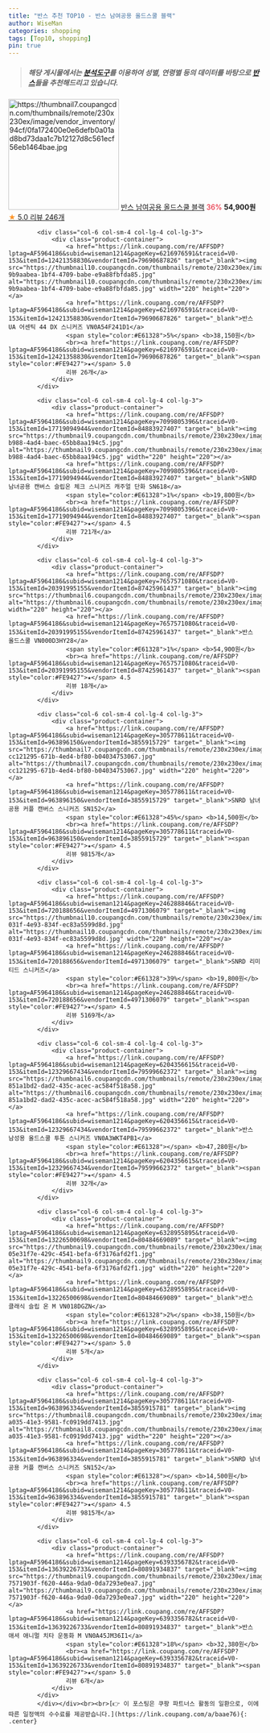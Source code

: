```yaml
---
title: "반스 추천 TOP10 - 반스 남여공용 올드스쿨 블랙"
author: WiseMan
categories: shopping
tags: [Top10, shopping]
pin: true
---
```


> ##### 해당 게시물에서는 [**분석도구**](https://itemscout.io/)를 이용하여 **성별**, **연령별** 등의 데이터를 바탕으로 [**반스**](https://link.coupang.com/a/baae76)들을 추천해드리고 있습니다.
<div class="container"><div class="row">
            <div class="col-6 col-sm-4 col-lg-4 col-lg-3">
                <div class="product-container">
                    <a href="https://link.coupang.com/re/AFFSDP?lptag=AF5964186&subid=wiseman1214&pageKey=7538704561&traceid=V0-153&itemId=19812284255&vendorItemId=86848487165" target="_blank"><img src="https://thumbnail7.coupangcdn.com/thumbnails/remote/230x230ex/image/vendor_inventory/94cf/0fa172400e0e6defb0a01ad8bd73daa1c7b12127d8c561ecf56eb1464bae.jpg" alt="https://thumbnail7.coupangcdn.com/thumbnails/remote/230x230ex/image/vendor_inventory/94cf/0fa172400e0e6defb0a01ad8bd73daa1c7b12127d8c561ecf56eb1464bae.jpg" width="220" height="220"></a>
                    <a href="https://link.coupang.com/re/AFFSDP?lptag=AF5964186&subid=wiseman1214&pageKey=7538704561&traceid=V0-153&itemId=19812284255&vendorItemId=86848487165" target="_blank">반스 남여공용 올드스쿨 블랙</a>
                    <span style="color:#E61328">36%</span> <b>54,900원</b>
                    <br><a href="https://link.coupang.com/re/AFFSDP?lptag=AF5964186&subid=wiseman1214&pageKey=7538704561&traceid=V0-153&itemId=19812284255&vendorItemId=86848487165" target="_blank"><span style="color:#FE9427">★</span> 5.0
                    리뷰 246개</a>
                </div>
            </div>
            
            <div class="col-6 col-sm-4 col-lg-4 col-lg-3">
                <div class="product-container">
                    <a href="https://link.coupang.com/re/AFFSDP?lptag=AF5964186&subid=wiseman1214&pageKey=6216976591&traceid=V0-153&itemId=12421358830&vendorItemId=79690687826" target="_blank"><img src="https://thumbnail10.coupangcdn.com/thumbnails/remote/230x230ex/image/retail/images/1251806909730909-9b9aabea-1bf4-4709-babe-e9a88fbfda85.jpg" alt="https://thumbnail10.coupangcdn.com/thumbnails/remote/230x230ex/image/retail/images/1251806909730909-9b9aabea-1bf4-4709-babe-e9a88fbfda85.jpg" width="220" height="220"></a>
                    <a href="https://link.coupang.com/re/AFFSDP?lptag=AF5964186&subid=wiseman1214&pageKey=6216976591&traceid=V0-153&itemId=12421358830&vendorItemId=79690687826" target="_blank">반스 UA 어센틱 44 DX 스니커즈 VN0A54F241D1</a>
                    <span style="color:#E61328">5%</span> <b>38,150원</b>
                    <br><a href="https://link.coupang.com/re/AFFSDP?lptag=AF5964186&subid=wiseman1214&pageKey=6216976591&traceid=V0-153&itemId=12421358830&vendorItemId=79690687826" target="_blank"><span style="color:#FE9427">★</span> 5.0
                    리뷰 26개</a>
                </div>
            </div>
            
            <div class="col-6 col-sm-4 col-lg-4 col-lg-3">
                <div class="product-container">
                    <a href="https://link.coupang.com/re/AFFSDP?lptag=AF5964186&subid=wiseman1214&pageKey=7099805396&traceid=V0-153&itemId=17719094944&vendorItemId=84883927407" target="_blank"><img src="https://thumbnail9.coupangcdn.com/thumbnails/remote/230x230ex/image/retail/images/2023/01/30/17/6/3e68e1e2-b988-4ad4-baec-65bb8aa194c5.jpg" alt="https://thumbnail9.coupangcdn.com/thumbnails/remote/230x230ex/image/retail/images/2023/01/30/17/6/3e68e1e2-b988-4ad4-baec-65bb8aa194c5.jpg" width="220" height="220"></a>
                    <a href="https://link.coupang.com/re/AFFSDP?lptag=AF5964186&subid=wiseman1214&pageKey=7099805396&traceid=V0-153&itemId=17719094944&vendorItemId=84883927407" target="_blank">SNRD 남녀공용 캔버스 슬립온 체크 스니커즈 캐주얼 단화 SN618</a>
                    <span style="color:#E61328">1%</span> <b>19,800원</b>
                    <br><a href="https://link.coupang.com/re/AFFSDP?lptag=AF5964186&subid=wiseman1214&pageKey=7099805396&traceid=V0-153&itemId=17719094944&vendorItemId=84883927407" target="_blank"><span style="color:#FE9427">★</span> 4.5
                    리뷰 721개</a>
                </div>
            </div>
            
            <div class="col-6 col-sm-4 col-lg-4 col-lg-3">
                <div class="product-container">
                    <a href="https://link.coupang.com/re/AFFSDP?lptag=AF5964186&subid=wiseman1214&pageKey=7657571080&traceid=V0-153&itemId=20391995155&vendorItemId=87425961437" target="_blank"><img src="https://thumbnail6.coupangcdn.com/thumbnails/remote/230x230ex/image/vendor_inventory/90e1/1bf23db4ed1c3af56bd559fdebe5d3011ce6b996a4c982fa69dcf2c40b67.JPG" alt="https://thumbnail6.coupangcdn.com/thumbnails/remote/230x230ex/image/vendor_inventory/90e1/1bf23db4ed1c3af56bd559fdebe5d3011ce6b996a4c982fa69dcf2c40b67.JPG" width="220" height="220"></a>
                    <a href="https://link.coupang.com/re/AFFSDP?lptag=AF5964186&subid=wiseman1214&pageKey=7657571080&traceid=V0-153&itemId=20391995155&vendorItemId=87425961437" target="_blank">반스 올드스쿨 VN000D3HY28</a>
                    <span style="color:#E61328">1%</span> <b>54,900원</b>
                    <br><a href="https://link.coupang.com/re/AFFSDP?lptag=AF5964186&subid=wiseman1214&pageKey=7657571080&traceid=V0-153&itemId=20391995155&vendorItemId=87425961437" target="_blank"><span style="color:#FE9427">★</span> 4.5
                    리뷰 18개</a>
                </div>
            </div>
            
            <div class="col-6 col-sm-4 col-lg-4 col-lg-3">
                <div class="product-container">
                    <a href="https://link.coupang.com/re/AFFSDP?lptag=AF5964186&subid=wiseman1214&pageKey=305778611&traceid=V0-153&itemId=963896150&vendorItemId=3855915729" target="_blank"><img src="https://thumbnail7.coupangcdn.com/thumbnails/remote/230x230ex/image/retail/images/4455479171634103-cc121295-671b-4ed4-bf80-b04034753067.jpg" alt="https://thumbnail7.coupangcdn.com/thumbnails/remote/230x230ex/image/retail/images/4455479171634103-cc121295-671b-4ed4-bf80-b04034753067.jpg" width="220" height="220"></a>
                    <a href="https://link.coupang.com/re/AFFSDP?lptag=AF5964186&subid=wiseman1214&pageKey=305778611&traceid=V0-153&itemId=963896150&vendorItemId=3855915729" target="_blank">SNRD 남녀공용 커플 캔버스 스니커즈 SN152</a>
                    <span style="color:#E61328">45%</span> <b>14,500원</b>
                    <br><a href="https://link.coupang.com/re/AFFSDP?lptag=AF5964186&subid=wiseman1214&pageKey=305778611&traceid=V0-153&itemId=963896150&vendorItemId=3855915729" target="_blank"><span style="color:#FE9427">★</span> 4.5
                    리뷰 9815개</a>
                </div>
            </div>
            
            <div class="col-6 col-sm-4 col-lg-4 col-lg-3">
                <div class="product-container">
                    <a href="https://link.coupang.com/re/AFFSDP?lptag=AF5964186&subid=wiseman1214&pageKey=246288846&traceid=V0-153&itemId=720188656&vendorItemId=4971306079" target="_blank"><img src="https://thumbnail10.coupangcdn.com/thumbnails/remote/230x230ex/image/retail/images/2019/06/25/14/6/1d3b5bdd-031f-4e93-834f-ec83a5599d8d.jpg" alt="https://thumbnail10.coupangcdn.com/thumbnails/remote/230x230ex/image/retail/images/2019/06/25/14/6/1d3b5bdd-031f-4e93-834f-ec83a5599d8d.jpg" width="220" height="220"></a>
                    <a href="https://link.coupang.com/re/AFFSDP?lptag=AF5964186&subid=wiseman1214&pageKey=246288846&traceid=V0-153&itemId=720188656&vendorItemId=4971306079" target="_blank">SNRD 리미티드 스니커즈</a>
                    <span style="color:#E61328">39%</span> <b>19,800원</b>
                    <br><a href="https://link.coupang.com/re/AFFSDP?lptag=AF5964186&subid=wiseman1214&pageKey=246288846&traceid=V0-153&itemId=720188656&vendorItemId=4971306079" target="_blank"><span style="color:#FE9427">★</span> 4.5
                    리뷰 5169개</a>
                </div>
            </div>
            
            <div class="col-6 col-sm-4 col-lg-4 col-lg-3">
                <div class="product-container">
                    <a href="https://link.coupang.com/re/AFFSDP?lptag=AF5964186&subid=wiseman1214&pageKey=6204356615&traceid=V0-153&itemId=12329667434&vendorItemId=79599662372" target="_blank"><img src="https://thumbnail6.coupangcdn.com/thumbnails/remote/230x230ex/image/retail/images/11962573862029553-851a1bd2-dad2-435c-acec-ac584f518a58.jpg" alt="https://thumbnail6.coupangcdn.com/thumbnails/remote/230x230ex/image/retail/images/11962573862029553-851a1bd2-dad2-435c-acec-ac584f518a58.jpg" width="220" height="220"></a>
                    <a href="https://link.coupang.com/re/AFFSDP?lptag=AF5964186&subid=wiseman1214&pageKey=6204356615&traceid=V0-153&itemId=12329667434&vendorItemId=79599662372" target="_blank">반스 남성용 올드스쿨 투톤 스니커즈 VN0A3WKT4PB1</a>
                    <span style="color:#E61328"></span> <b>47,280원</b>
                    <br><a href="https://link.coupang.com/re/AFFSDP?lptag=AF5964186&subid=wiseman1214&pageKey=6204356615&traceid=V0-153&itemId=12329667434&vendorItemId=79599662372" target="_blank"><span style="color:#FE9427">★</span> 4.5
                    리뷰 32개</a>
                </div>
            </div>
            
            <div class="col-6 col-sm-4 col-lg-4 col-lg-3">
                <div class="product-container">
                    <a href="https://link.coupang.com/re/AFFSDP?lptag=AF5964186&subid=wiseman1214&pageKey=6328955895&traceid=V0-153&itemId=13226500698&vendorItemId=80484669089" target="_blank"><img src="https://thumbnail9.coupangcdn.com/thumbnails/remote/230x230ex/image/retail/images/7465548770874218-05e31f7e-429c-4541-befa-6f3176afd2f1.jpg" alt="https://thumbnail9.coupangcdn.com/thumbnails/remote/230x230ex/image/retail/images/7465548770874218-05e31f7e-429c-4541-befa-6f3176afd2f1.jpg" width="220" height="220"></a>
                    <a href="https://link.coupang.com/re/AFFSDP?lptag=AF5964186&subid=wiseman1214&pageKey=6328955895&traceid=V0-153&itemId=13226500698&vendorItemId=80484669089" target="_blank">반스 클래식 슬립 온 M VN018DGZN</a>
                    <span style="color:#E61328">2%</span> <b>38,150원</b>
                    <br><a href="https://link.coupang.com/re/AFFSDP?lptag=AF5964186&subid=wiseman1214&pageKey=6328955895&traceid=V0-153&itemId=13226500698&vendorItemId=80484669089" target="_blank"><span style="color:#FE9427">★</span> 5.0
                    리뷰 5개</a>
                </div>
            </div>
            
            <div class="col-6 col-sm-4 col-lg-4 col-lg-3">
                <div class="product-container">
                    <a href="https://link.coupang.com/re/AFFSDP?lptag=AF5964186&subid=wiseman1214&pageKey=305778611&traceid=V0-153&itemId=963896334&vendorItemId=3855915781" target="_blank"><img src="https://thumbnail8.coupangcdn.com/thumbnails/remote/230x230ex/image/product/image/vendoritem/2018/12/10/3855915729/b275e78a-a035-41e3-9581-fc0919dd7413.jpg" alt="https://thumbnail8.coupangcdn.com/thumbnails/remote/230x230ex/image/product/image/vendoritem/2018/12/10/3855915729/b275e78a-a035-41e3-9581-fc0919dd7413.jpg" width="220" height="220"></a>
                    <a href="https://link.coupang.com/re/AFFSDP?lptag=AF5964186&subid=wiseman1214&pageKey=305778611&traceid=V0-153&itemId=963896334&vendorItemId=3855915781" target="_blank">SNRD 남녀공용 커플 캔버스 스니커즈 SN152</a>
                    <span style="color:#E61328"></span> <b>14,500원</b>
                    <br><a href="https://link.coupang.com/re/AFFSDP?lptag=AF5964186&subid=wiseman1214&pageKey=305778611&traceid=V0-153&itemId=963896334&vendorItemId=3855915781" target="_blank"><span style="color:#FE9427">★</span> 4.5
                    리뷰 9815개</a>
                </div>
            </div>
            
            <div class="col-6 col-sm-4 col-lg-4 col-lg-3">
                <div class="product-container">
                    <a href="https://link.coupang.com/re/AFFSDP?lptag=AF5964186&subid=wiseman1214&pageKey=6393356782&traceid=V0-153&itemId=13639226733&vendorItemId=80891934837" target="_blank"><img src="https://thumbnail9.coupangcdn.com/thumbnails/remote/230x230ex/image/retail/images/1855047733020244-7571903f-f620-446a-9da0-0da7293e0ea7.jpg" alt="https://thumbnail9.coupangcdn.com/thumbnails/remote/230x230ex/image/retail/images/1855047733020244-7571903f-f620-446a-9da0-0da7293e0ea7.jpg" width="220" height="220"></a>
                    <a href="https://link.coupang.com/re/AFFSDP?lptag=AF5964186&subid=wiseman1214&pageKey=6393356782&traceid=V0-153&itemId=13639226733&vendorItemId=80891934837" target="_blank">반스 애셔 애니멀 치타 운동화 M VN0A45JM36I1</a>
                    <span style="color:#E61328">18%</span> <b>32,380원</b>
                    <br><a href="https://link.coupang.com/re/AFFSDP?lptag=AF5964186&subid=wiseman1214&pageKey=6393356782&traceid=V0-153&itemId=13639226733&vendorItemId=80891934837" target="_blank"><span style="color:#FE9427">★</span> 5.0
                    리뷰 6개</a>
                </div>
            </div>
            </div></div><br><br>[👉 이 포스팅은 쿠팡 파트너스 활동의 일환으로, 이에 따른 일정액의 수수료를 제공받습니다.](https://link.coupang.com/a/baae76){: .center}